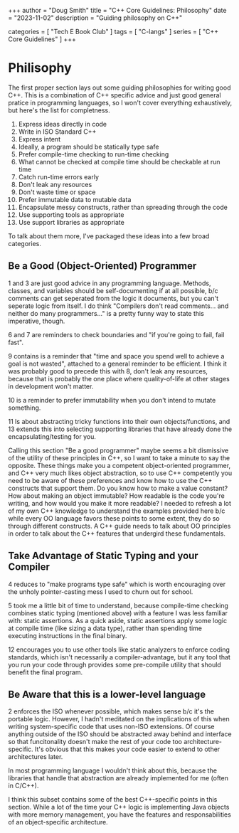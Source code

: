 +++
author = "Doug Smith"
title = "C++ Core Guidelines: Philosophy"
date = "2023-11-02"
description = "Guiding philosophy on C++"

categories = [
  "Tech E Book Club"
]
tags = [
  "C-langs"
]
series = [
  "C++ Core Guidelines"
]
+++

# Philisophy

The first proper section lays out some guiding philosophies for writing good
C++. This is a combination of C++ specific advice and just good general
pratice in programming languages, so I won't cover everything exhaustively,
but here's the list for completness.

1. Express ideas directly in code
2. Write in ISO Standard C++
3. Express intent
4. Ideally, a program should be statically type safe
5. Prefer compile-time checking to run-time checking
6. What cannot be checked at compile time should be checkable at run time
7. Catch run-time errors early
8. Don't leak any resources
9. Don't waste time or space
10. Prefer immutable data to mutable data
11. Encapsulate messy constructs, rather than spreading through the code
12. Use supporting tools as appropriate
13. Use support libraries as appropriate

To talk about them more, I've packaged these ideas into a few broad categories.

## Be a Good (Object-Oriented) Programmer

1 and 3 are just good advice in any programming language. Methods, classes, and
variables should be self-documenting if at all possible, b/c comments can get
seperated from the logic it documents, but you can't seperate logic from
itself. I do think "Compilers don't read comments... and neither do many
programmers..." is a pretty funny way to state this imperative, though.

6 and 7 are reminders to check boundaries and "if you're going to fail, fail
fast".

9 contains is a reminder that "time and space you spend well to achieve a
goal is not wasted", attached to a general reminder to be efficient. I think
it was probably good to precede this with 8, don't leak any resources, because
that is probably the one place where quality-of-life at other stages in
development won't matter.

10 is a reminder to prefer immutability when you don't intend to mutate
something.

11 Is about abstracting tricky functions into their own objects/functions,
and 13 extends this into selecting supporting libraries that have already done
the encapsulating/testing for you.

Calling this section "Be a good programmer" maybe seems a bit dismissive of
the utility of these principles in C++, so I want to take a minute to say the
opposite. These things make you a competent object-oriented programmer, and C++
very much likes object abstraction, so to use C++ competently you need to be
aware of these preferences and know how to use the C++ constructs that support
them. Do you know how to make a value constant? How about making an object 
immutable? How readable is the code you're writing, and how would you make it
more readable? I needed to refresh a lot of my own C++ knowledge to understand
the examples provided here b/c while every OO language favors these points to
some extent, they do so through different constructs. A C++ guide needs to talk
about OO principles in order to talk about the C++ features that undergird
these fundamentals.


## Take Advantage of Static Typing and your Compiler

4 reduces to "make programs type safe" which is worth encouraging over the
unholy pointer-casting mess I used to churn out for school.

5 took me a little bit of time to understand, because compile-time checking
combines static typing (mentioned above) with a feature I was less familiar
with: static assertions. As a quick aside, static assertions apply some logic
at compile time (like sizing a data type), rather than spending time executing
instructions in the final binary.

12 encourages you to use other tools like static analyzers to enforce coding
standards, which isn't necessarily a compiler-advantage, but it any tool that
you run your code through provides some pre-compile utility that should benefit
the final program.

## Be Aware that this is a lower-level language

2 enforces the ISO whenever possible, which makes sense b/c it's the portable
logic. However, I hadn't meditated on the implications of this when writing
system-specific code that uses non-ISO extensions. Of course anything outside
of the ISO should be abstracted away behind and interface so that funcitonality
doesn't make the rest of your code too architecture-specific. It's obvious that
this makes your code easier to extend to other architectures later.

In most programming language I wouldn't think about this, because the libraries
that handle that abstraction are already implemented for me (often in C/C++).



I think this subset contains some of the best C++-specific points in this
section. While a lot of the time your C++ logic is implementing Java objects
with more memory management, you have the features and responsabilities of
an object-specific architecture.

